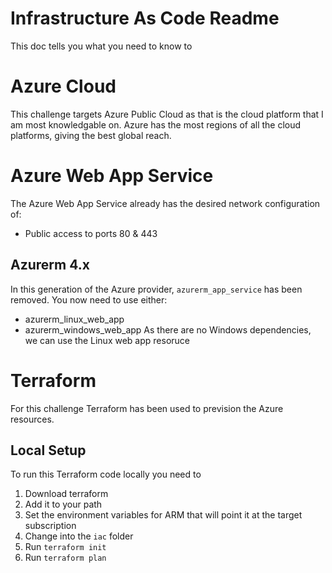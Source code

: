 # Infrastructure As Code Readme
This doc tells you what you need to know to 

# Azure Cloud
This challenge targets Azure Public Cloud as that is the cloud platform that I am most knowledgable on. Azure has the most regions of all the cloud platforms, giving the best global reach.

# Azure Web App Service
The Azure Web App Service already has the desired network configuration of:
* Public access to ports 80 & 443

## Azurerm 4.x
In this generation of the Azure provider, `azurerm_app_service` has been removed.  You now need to use either:
* azurerm_linux_web_app
* azurerm_windows_web_app
As there are no Windows dependencies, we can use the Linux web app resoruce

# Terraform
For this challenge Terraform has been used to prevision the Azure resources.

## Local Setup
To run this Terraform code locally you need to
1. Download terraform
1. Add it to your path
1. Set the environment variables for ARM that will point it at the target subscription
1. Change into the `iac` folder
1. Run `terraform init`
1. Run `terraform plan`